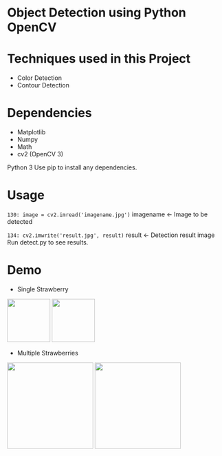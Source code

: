 # Object Detection using Python OpenCV #


# Techniques used in this Project #
* Color Detection 
* Contour Detection 

# Dependencies #
 * Matplotlib
 * Numpy
 * Math
 * cv2 (OpenCV 3)
 
Python 3 Use pip to install any dependencies.

# Usage #
`130: image = cv2.imread('imagename.jpg')` imagename <- Image to be detected

`134: cv2.imwrite('result.jpg', result)` result <-  Detection result image
Run detect.py to see results.

# Demo #
* Single Strawberry
<img width="100px" src="https://github.com/hasanaliqureshi/object-detection-python-opencv/blob/master/yo.jpg" />
<img width="100px" src="https://github.com/hasanaliqureshi/object-detection-python-opencv/blob/master/yo2.jpg" />

* Multiple Strawberries
<img width="200px"  src="https://github.com/hasanaliqureshi/object-detection-python-opencv/blob/master/44.jpg" />
<img width="200px" src="https://github.com/hasanaliqureshi/object-detection-python-opencv/blob/master/yo3.jpg" />

